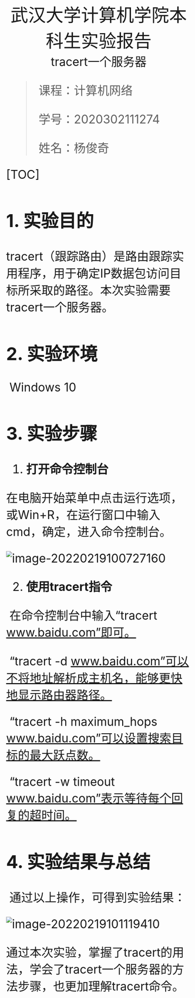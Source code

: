 <div align='center' ><font size='70'>武汉大学计算机学院本科生实验报告</div>

<center><font size='6'>tracert一个服务器</center>

> 课程：计算机网络
>
> 学号：2020302111274
>
> 姓名：杨俊奇

[TOC]

## 1. 实验目的

​		tracert（跟踪路由）是路由跟踪实用程序，用于确定IP数据包访问目标所采取的路径。本次实验需要tracert一个服务器。

## 2. 实验环境

​		Windows 10

## 3. 实验步骤

1. **打开命令控制台**

​		在电脑开始菜单中点击运行选项，或Win+R，在运行窗口中输入cmd，确定，进入命令控制台。

![image-20220219100727160](C:\Users\Bark\AppData\Roaming\Typora\typora-user-images\image-20220219100727160.png)

2. **使用tracert指令**

​		在命令控制台中输入“tracert www.baidu.com”即可。

​		“tracert -d www.baidu.com”可以不将地址解析成主机名，能够更快地显示路由器路径。

​		“tracert -h maximum_hops www.baidu.com”可以设置搜索目标的最大跃点数。

​		“tracert -w timeout www.baidu.com”表示等待每个回复的超时间。

## 4. 实验结果与总结

​		通过以上操作，可得到实验结果：

![image-20220219101119410](C:\Users\Bark\AppData\Roaming\Typora\typora-user-images\image-20220219101119410.png)

​		通过本次实验，掌握了tracert的用法，学会了tracert一个服务器的方法步骤，也更加理解tracert命令。

